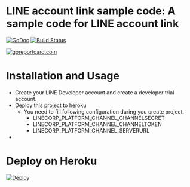 LINE account link sample code: A sample code for LINE account link
==============

 [![GoDoc](https://godoc.org/github.com/kkdai/line-account-link.svg?status.svg)](https://godoc.org/github.com/kkdai/line-account-link)  [![Build Status](https://travis-ci.org/kkdai/line-account-link.svg?branch=master)](https://travis-ci.org/kkdai/line-account-link)

[![goreportcard.com](https://goreportcard.com/badge/github.com/kkdai/line-account-link)](https://goreportcard.com/report/github.com/kkdai/line-account-link)


Installation and Usage
=============

- Create your LINE Developer account and create a developer trial account. 
- Deploy this project to heroku
    - You need to fill following configuration during you create project.
        - LINECORP_PLATFORM_CHANNEL_CHANNELSECRET
        - LINECORP_PLATFORM_CHANNEL_CHANNELTOKEN
        - LINECORP_PLATFORM_CHANNEL_SERVERURL
- 



Deploy on Heroku
=============
[![Deploy](https://www.herokucdn.com/deploy/button.svg)](https://heroku.com/deploy)


